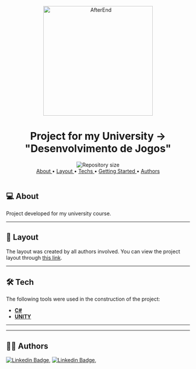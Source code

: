 <div align="center">
<img alt="AfterEnd" title="AfterEnd" width="300px" src="https://i.imgur.com/ymtOZkU.png" />

</br>

<h1> Project for my University -> "Desenvolvimento de Jogos" </h1>

  
  <img alt="Repository size" src="https://i.imgur.com/eHnvSsj.png">

</br>

<a href="#about">
    About
</a> • <a href="#layout">
    Layout
</a> • <a href="#tech">
    Techs
</a> • <a href="#gettingStarted">
    Getting Started
</a> • <a href="#authors">
    Authors
</a>

</div>

</br>

<div id="about"></div>

## 💻 About

Project developed for my university course.

---

<div id="layout"></div>

## 🎨 Layout

The layout was created by all authors involved. You can view the project layout through <a href="">this link</a>.

---

<div id="tech"></div>

## 🛠️ Tech

The following tools were used in the construction of the project:

- **[C#](https://learn.microsoft.com/en-us/dotnet/csharp/tour-of-csharp/)**
- **[UNITY](https://unity.com/)**
---


---

<div id="authors"></div>

## 🧑🏻 Authors
[![Linkedin Badge](https://img.shields.io/badge/-Tiago_Borges-blue?style=flat-square&logo=Linkedin&logoColor=white&link=https://www.linkedin.com/in/tiago-borges-35a914231/)](https://www.linkedin.com/in/tiago-borges-35a914231/),
[![Linkedin Badge](https://img.shields.io/badge/-Ana_Alves-blue?style=flat-square&logo=Linkedin&logoColor=white&link=https://www.linkedin.com/in/ana-alves-03117025a/)](https://www.linkedin.com/in/ana-alves-03117025a/),

